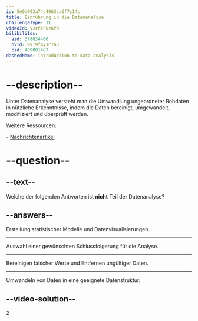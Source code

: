 ```yaml
---
id: 5e9a093a74c4063ca6f7c14c
title: Einführung in die Datenanalyse
challengeType: 11
videoId: VJrP2FUzKP0
bilibiliIds:
  aid: 378034466
  bvid: BV19f4y1c7nu
  cid: 409001487
dashedName: introduction-to-data-analysis
---
```


# --description--
Unter Datenanalyse versteht man die Umwandlung ungeordneter Rohdaten in nützliche Erkenntnisse, indem die Daten bereinigt, umgewandelt, modifiziert und überprüft werden.

Weitere Ressourcen:

\- <a href="https://www.freecodecamp.org/news/what-is-data-analysis/" rel="noopener noreferrer nofollow">Nachrichtenartikel</a>

# --question--

## --text--

Welche der folgenden Antworten ist **nicht** Teil der Datenanalyse?

## --answers--

Erstellung statistischer Modelle und Datenvisualisierungen.

---

Auswahl einer gewünschten Schlussfolgerung für die Analyse.

---

Bereinigen falscher Werte und Entfernen ungültiger Daten.

---

Umwandeln von Daten in eine geeignete Datenstruktur.

## --video-solution--

2
